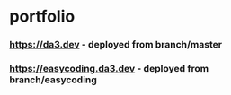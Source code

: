 # portfolio

### https://da3.dev - deployed from branch/master

### https://easycoding.da3.dev - deployed from branch/easycoding
